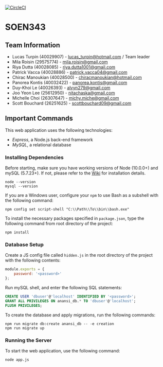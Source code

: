 [![CircleCI](https://circleci.com/gh/Lercerss/SOEN343.svg?style=svg&circle-token=3131703e1b64c29ce735053475a6c3c55a68436c)](https://circleci.com/gh/Lercerss/SOEN343)

# SOEN343

## Team Information

- Lucas Turpin (40029907) - lucas_turpin@hotmail.com / Team leader
- Mila Roisin (29575774) - mila.roisin@gmail.com
- Riya Dutta (40028085) - riya.dutta1001@gmail.com
- Patrick Vacca (40028886) - patrick.vacca04@gmail.com
- Chirac Manoukian (40028500) - chiracmanoukian@hotmail.com
- Panorea Kontis (40032422) - panorea.kontis@gmail.com
- Duy-Khoi Le (40026393) - alvyn279@gmail.com
- Joo Yeon Lee (25612950) - nitachaska@gmail.com
- Michelle Choi (26307647) - michy.miche@gmail.com
- Scott Bouchard (26251625) - scottbouchard09@gmail.com

## Important Commands

This web application uses the following technologies:

- _Express_, a Node.js back-end framework 
- _MySQL_, a relational database

### Installing Dependencies

Before starting, make sure you have working versions of Node (10.0.0+) and mySQL (5.7.23+). If not, please refer to the [Wiki](https://github.com/Lercerss/SOEN343/wiki/First-Time-Setup-Information) for installation details.
```
node --version
mysql --version
```

If you are a Windows user, configure your `npm` to use Bash as a subshell with the following command:
```shell
npm config set script-shell "C:\\Path\\To\\bin\\bash.exe"
``` 

To install the necessary packages specified in `package.json`, type the following command from root directory of the project: 
```
npm install
```
### Database Setup

Create a JS config file called `hidden.js` in the root directory of the project with the following contents:
```javascript
module.exports = {
    password: '<password>'
};
```

Run mySQL shell, and enter the following SQL statements:

```SQL
CREATE USER 'dbuser'@'localhost' IDENTIFIED BY '<password>';
GRANT ALL PRIVILEGES ON anansi_db.* TO 'dbuser'@'localhost';
FLUSH PRIVILEGES;
```
To create the database and apply migrations, run the following commands:
```Shell
npm run migrate db:create anansi_db -- -e creation
npm run migrate up
```

### Running the Server

To start the web application, use the following command: 
```
node app.js
```